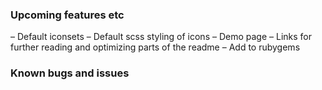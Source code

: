 ### Upcoming features etc
– Default iconsets
– Default scss styling of icons
– Demo page
– Links for further reading and optimizing parts of the readme
– Add to rubygems


### Known bugs and issues
